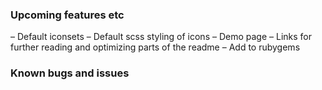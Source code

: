 ### Upcoming features etc
– Default iconsets
– Default scss styling of icons
– Demo page
– Links for further reading and optimizing parts of the readme
– Add to rubygems


### Known bugs and issues
